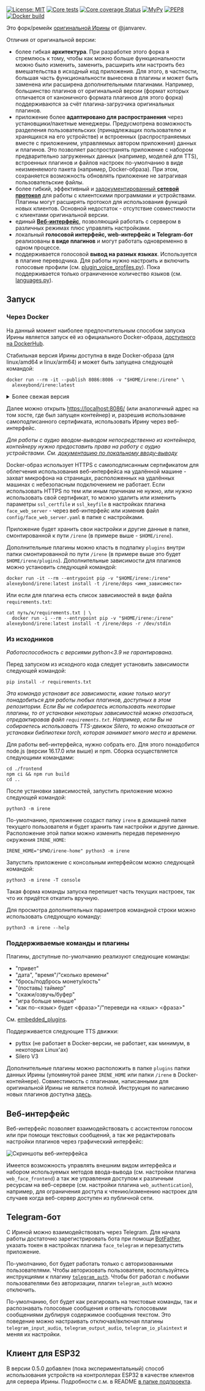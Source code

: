 [![License: MIT](https://img.shields.io/badge/License-MIT-yellow.svg)](https://opensource.org/licenses/MIT)
[![Core tests](https://github.com/AlexeyBond/Irene-Voice-Assistant/actions/workflows/tests.yml/badge.svg)](https://github.com/AlexeyBond/Irene-Voice-Assistant/actions/workflows/tests.yml)
[![Core coverage Status](https://coveralls.io/repos/github/AlexeyBond/Irene-Voice-Assistant/badge.svg)](https://coveralls.io/github/AlexeyBond/Irene-Voice-Assistant)
[![MyPy](https://github.com/AlexeyBond/Irene-Voice-Assistant/actions/workflows/mypy.yml/badge.svg)](https://github.com/AlexeyBond/Irene-Voice-Assistant/actions/workflows/mypy.yml)
[![PEP8](https://github.com/AlexeyBond/Irene-Voice-Assistant/actions/workflows/pep8.yml/badge.svg)](https://github.com/AlexeyBond/Irene-Voice-Assistant/actions/workflows/pep8.yml)
[![Docker build](https://github.com/AlexeyBond/Irene-Voice-Assistant/actions/workflows/docker-image.yml/badge.svg)](https://github.com/AlexeyBond/Irene-Voice-Assistant/actions/workflows/docker-image.yml)

Это форк/ремейк [оригинальной Ирины](https://github.com/janvarev/Irene-Voice-Assistant) от @janvarev.

Отличия от оригинальной версии:

- более гибкая **архитектура**.
  При разработке этого форка я стремлюсь к тому, чтобы как можно больше функциональности можно было изменить, заменить,
  расширить или настроить без вмешательства в исходный код приложения.
  Для этого, в частности, большая часть функциональности вынесена в плагины и может быть заменена или расширена
  дополнительными плагинами.
  Например, большинство плагинов от оригинальной версии (формат которых отличается от каноничного формата плагинов для
  этого форка) поддерживаются за счёт плагина-загрузчика оригинальных плагинов.
- приложение более **адаптировано для распространения** через установщики/пакетные менеджеры.
  Предусмотрена возможность разделения пользовательских (принадлежащих пользователю и хранящихся на его устройстве) и
  встроенных (распространяемых вместе с приложением, управляемых автором приложения) данных и плагинов.
  Это позволяет распространять приложение с набором предварительно загруженных данных (например, моделей для TTS),
  встроенных плагинов и файлов настроек по-умолчанию в виде неизменяемого пакета (например, Docker-образа).
  При этом, сохраняется возможность обновлять приложение не затрагивая пользовательские файлы.
- более гибкий, эффективный и [задокументированный **сетевой протокол**](./doc/client-server-protocol.md) для работы с
  клиентскими программами и устройствами.
  Плагины могут расширять протокол для использования функций новых клиентов.
  Основной недостаток - отсутствие совместимости с клиентами оригинальной версии.
- единый [**Веб-интерфейс**](./README.md#Веб-интерфейс), позволяющий работать с сервером в различных режимах плюс
  управлять настройками.
- локальный **голосовой интерфейс, web-интерфейс и Telegram-бот** реализованы **в виде плагинов** и могут работать
  одновременно в одном процессе.
- поддерживается голосовой **вывод на разных языках**.
  Используется в плагине переводчика.
  Для работы нужно настроить и включить голосовые профили
  (см. [plugin_voice_profiles.py](./irene/embedded_plugins/plugin_voice_profiles.py)).
  Пока поддерживается только ограниченное количество языков (см. [languages.py](./irene/constants/languages.py)).

## Запуск

### Через Docker

На данный момент наиболее предпочтительным способом запуска Ирины является запуск её из официального Docker-образа,
[доступного на DockerHub](https://hub.docker.com/r/alexeybond/irene).

Стабильная версия Ирины доступна в виде Docker-образа (для linux/amd64 и linux/arm64) и может быть запущена следующей
командой:

```shell
docker run --rm -it --publish 8086:8086 -v "$HOME/irene:/irene" \
  alexeybond/irene:latest
```

<details>
<summary>Более свежая версия</summary>
Версия, собранная из ветки master, всегда доступна по тегу nightly:

```shell
docker run --rm -it --publish 8086:8086 -v "$HOME/irene:/irene" \
  alexeybond/irene:nightly
```

</details>

Далее можно открыть [https://localhost:8086/](https://localhost:8086/) (или аналогичный адрес на том хосте, где был
запущен контейнер) и, разрешив использование самоподписанного сертификата, использовать Ирину через веб-интерфейс.

*Для работы с аудио вводом-выводом непосредственно из контейнера, контейнеру нужно предоставить права на работу с аудио
устройствами. См. [документацию по локальному вводу-выводу](./doc/local-face.md#Docker)*

Docker-образ использует HTTPS с самоподписанным сертификатом для облегчения использования веб-интерфейса на удалённой
машине - захват микрофона на страницах, расположенных на удалённых машинах с небезопасным подключением не работает. Если
использовать HTTPS по тем или иным причинам не нужно, или нужно использовать свой сертификат, то можно удалить или
изменить параметры `ssl_certfile` и `ssl_keyfile` в настройках плагина `face_web_server` - через веб-интерфейс или
изменив файл `config/face_web_server.yaml` в папке с настройками.

Приложение будет хранить свои настройки и другие данные в папке, смонтированной к пути `/irene`
(в примере выше - `$HOME/irene`).

Дополнительные плагины можно класть в подпапку `plugins` внутри папки смонтированной по пути `/irene`
(в примере выше это будет `$HOME/irene/plugins`). Дополнительные зависимости для плагинов можно установить следующей
командой:

```shell
docker run -it --rm --entrypoint pip -v "$HOME/irene:/irene" alexeybond/irene:latest install -t /irene/deps <имя_зависимости>
```

Или если для плагина есть список зависимостей в виде файла `requirements.txt`:

```shell
cat путь/к/requirements.txt | \
  docker run -i --rm --entrypoint pip -v "$HOME/irene:/irene" alexeybond/irene:latest install -t /irene/deps -r /dev/stdin
```

### Из исходников

*Работоспособность с версиями python<3.9 не гарантирована.*

Перед запуском из исходного кода следует установить зависимости следующей командой:

```shell
pip install -r requirements.txt
```

*Эта команда установит все зависимости, какие только могут понадобиться для работы любых плагинов, доступных в этом
репозитории. Если Вы не собираетесь использовать некоторые плагины, то от установки некоторых зависимостей можно
отказаться, отредактировав файл `requirements.txt`. Например, если Вы не собираетесь использовать TTS-движок Silero, то
можно отказаться от установки библиотеки torch, которая занимает много места и времени.*

Для работы веб-интерфейса, нужно собрать его. Для этого понадобится node.js (версии 16.17.0 или выше) и npm. Сборка
осуществляется следующими командами:

```shell
cd ./frontend
npm ci && npm run build
cd ..
```

После установки зависимостей, запустить приложение можно следующей командой:

```shell
python3 -m irene
```

По-умолчанию, приложение создаст папку `irene` в домашней папке текущего пользователя и будет хранить там настройки и
другие данные. Расположение этой папки можно изменить передав переменную окружения `IRENE_HOME`:

```shell
IRENE_HOME="$PWD/irene-home" python3 -m irene
```

Запустить приложение с консольным интерфейсом можно следующей командой:

```shell
python3 -m irene -T console
```

Такая форма команды запуска перепишет часть текущих настроек, так что их придётся откатить вручную.

Для просмотра дополнительных параметров командной строки можно использовать следующую команду:

```shell
python3 -m irene --help
```

### Поддерживаемые команды и плагины

Плагины, доступные по-умолчанию реализуют следующие команды:

- "привет"
- "дата", "время"/"сколько времени"
- "брось/подбрось монету/кость"
- "(поставь) таймер"
- "скажи/озвучь/буфер"
- "игра больше меньше"
- "как по-<язык> будет <фраза>"/"переведи на <язык> <фраза>"

См. [embedded_plugins](./irene/embedded_plugins).

Поддерживается следующие TTS движки:

- pyttsx (не работает в Docker-версии, не работает, как минимум, в некоторых Linux'ах)
- Silero V3

Дополнительные плагины можно расположить в папке `plugins` папки данных Ирины (упомянутой ранее `IRENE_HOME` или папки
`/irene` в Docker-контейнере). Совместимость с плагинами, написанными для оригинальной Ирины не является полной.
Инструкция по написанию новых плагинов доступна [здесь](doc/plugin-dev-guide.md).

## Веб-интерфейс

Веб-интерфейс позволяет взаимодействовать с ассистентом голосом или при помощи текстовых сообщений, а так же
редактировать настройки плагинов через графический интерфейс:

![Скриншоты веб-интерфейса](doc/img/web_screens.jpg)

Имеется возможность управлять внешним видом интерфейса и набором используемых методов ввода-вывода
(см. настройки плагина `web_face_frontend`) а так же управления доступом к различным ресурсам на веб-сервере
(см. настройки плагина `web_authentication`), например, для ограничения доступа к чтению/изменению настроек для случаев
когда веб-сервер доступен из публичной сети.

## Telegram-бот

С Ириной можно взаимодействовать через Telegram.
Для начала работы достаточно зарегистрировать бота при помощи [BotFather](https://t.me/BotFather), указать токен в
настройках плагина `face_telegram` и перезапустить приложение.

По-умолчанию, бот будет работать только с авторизованными пользователями.
Чтобы авторизовать пользователя, воспользуйтесь инструкциями к плагину
[`telegram_auth`](./irene_plugin_telegram_face/plugin_telegram_auth.py).
Чтобы бот работал с любыми пользователями без авторизации, плагин `telegram_auth` можно отключить.

По-умолчанию, бот будет как реагировать на текстовые команды, так и распознавать голосовые сообщения и отвечать
голосовыми сообщениями дублируя содержимое сообщения текстом.
Это поведение можно настраивать отключая/включая плагины `telegram_input_audio`, `telegram_output_audio`,
`telegram_io_plaintext` и меняя их настройки.

## Клиент для ESP32

В версии 0.5.0 добавлен (пока экспериментальный) способ использования устройств на контроллерах ESP32 в качестве
клиентов для сервера Ирины.
Подробности с.м. в README [в папке подпроекта](esp32-client).
